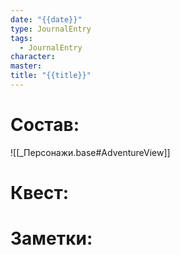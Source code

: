 ```yaml
---
date: "{{date}}"
type: JournalEntry
tags:
  - JournalEntry
character:
master:
title: "{{title}}"
---
```

# Состав:
![[_Персонажи.base#AdventureView]]

# Квест:

# Заметки:
